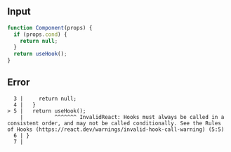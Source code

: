
## Input

```javascript
function Component(props) {
  if (props.cond) {
    return null;
  }
  return useHook();
}

```


## Error

```
  3 |     return null;
  4 |   }
> 5 |   return useHook();
    |          ^^^^^^^ InvalidReact: Hooks must always be called in a consistent order, and may not be called conditionally. See the Rules of Hooks (https://react.dev/warnings/invalid-hook-call-warning) (5:5)
  6 | }
  7 |
```
          
      